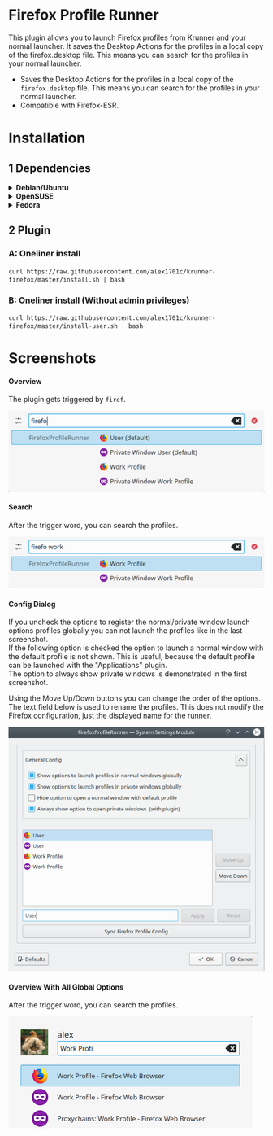 # Firefox Profile Runner
This plugin allows you to launch Firefox profiles from Krunner and your normal launcher.
It saves the Desktop Actions for the profiles in a local copy of the firefox.desktop file.
This means you can search for the profiles in your normal launcher.

- Saves the Desktop Actions for the profiles in a local copy of the `firefox.desktop` file. This means you can search for the profiles in your normal launcher.
- Compatible with Firefox-ESR.

# Installation

## 1 Dependencies


<details>
<summary><b>Debian/Ubuntu</b></summary>

Plasma5:  
```bash install-ubuntu-plasma5
sudo apt install git cmake extra-cmake-modules build-essential libkf5runner-dev libkf5i18n-dev libkf5service-dev libkf5kcmutils-dev qtdeclarative5-dev libkf5dbusaddons-bin
```
Plasma6:  
```bash install-ubuntu-plasma6
sudo apt install git cmake extra-cmake-modules build-essential libkf6runner-dev libkf6i18n-dev libkf6service-dev libkf6kcmutils-dev libkf6dbusaddons-bin
```

</details>

<details>
<summary><b>OpenSUSE</b></summary>

Plasma5:  
```bash install-opensuse-plasma5
sudo zypper install git cmake extra-cmake-modules ki18n-devel krunner-devel kcmutils-devel kio-devel kservice-devel kdbusaddons-tools
```
Plasma6:  
```bash install-opensuse-plasma6
sudo zypper install git cmake kf6-extra-cmake-modules kf6-ki18n-devel kf6-krunner-devel kf6-kservice-devel kf6-kdbusaddons-tools
```

</details>

<details>
<summary><b>Fedora</b></summary>

Plasma5:  
```bash install-fedora-plasma5
sudo dnf install git cmake extra-cmake-modules kf5-ki18n-devel kf5-krunner-devel kf5-kcmutils-devel kf5-kservice-devel
```
Plasma6:  
```bash install-fedora-plasma6
sudo dnf install git cmake extra-cmake-modules kf6-ki18n-devel kf6-krunner-devel kf6-kcmutils-devel kf6-kservice-devel 
```

</details>

## 2 Plugin

### A: Oneliner install

```shell
curl https://raw.githubusercontent.com/alex1701c/krunner-firefox/master/install.sh | bash
```

### B: Oneliner install (Without admin privileges)

```shell
curl https://raw.githubusercontent.com/alex1701c/krunner-firefox/master/install-user.sh | bash
```

# Screenshots

#### Overview
The plugin gets triggered by `firef`.

![Overview](https://raw.githubusercontent.com/alex1701c/Screenshots/master/FirefoxProfileRunner/runner_profiles_overview.png)

#### Search
After the trigger word, you can search the profiles. 

![Search](https://raw.githubusercontent.com/alex1701c/Screenshots/master/FirefoxProfileRunner/runner_profiles_search.png)

#### Config Dialog
If you uncheck the options to register the normal/private window launch options profiles globally you can not launch
the profiles like in the last screenshot.  
If the following option is checked the option to launch a normal window with the default profile is not shown.
This is useful, because the default profile can be launched with the "Applications" plugin.  
The option to always show private windows is demonstrated in the first screenshot.

Using the Move Up/Down buttons you can change the order of the options.   
The text field below is used to rename the profiles. This does not modify the Firefox
configuration, just the displayed name for the runner.  

![Config Dialog](https://raw.githubusercontent.com/alex1701c/Screenshots/master/FirefoxProfileRunner/general_config_dialog.png)

#### Overview With All Global Options
After the trigger word, you can search the profiles. 

![Overview With All Global Options](https://raw.githubusercontent.com/alex1701c/Screenshots/master/FirefoxProfileRunner/global_overview_proxychains.png)
